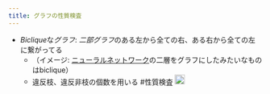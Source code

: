 ```yaml
---
title: グラフの性質検査
---
```


* *Biclique*な*グラフ*: *二部グラフ*のある左から全ての右、ある右から全ての左に繋がってる
  * （イメージ: [ニューラルネットワーク](%E3%83%8B%E3%83%A5%E3%83%BC%E3%83%A9%E3%83%AB%E3%83%8D%E3%83%83%E3%83%88%E3%83%AF%E3%83%BC%E3%82%AF.md)の二層をグラフにしたみたいなものはbiclique）
  * 違反枝、違反非枝の個数を用いる
    \#性質検査 <img src='https://scrapbox.io/api/pages/blu3mo-public/情報科学の達人/icon' alt='情報科学の達人.icon' height="19.5"/>
